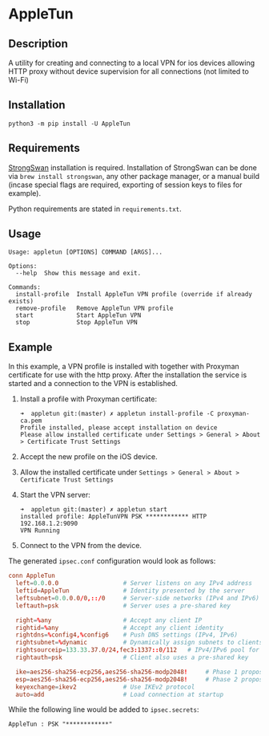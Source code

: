 # AppleTun

## Description

A utility for creating and connecting to a local VPN for ios devices allowing HTTP proxy without device supervision for all connections (not limited to Wi-Fi)

## Installation

```shell
python3 -m pip install -U AppleTun
```

## Requirements

[StrongSwan](https://github.com/strongswan/strongswan) installation is required.
Installation of StrongSwan can be done via `brew install strongswan`, any other package manager, or a manual build (incase special flags are required, exporting of session keys to files for example).

Python requirements are stated in `requirements.txt`.

## Usage

```none
Usage: appletun [OPTIONS] COMMAND [ARGS]...

Options:
  --help  Show this message and exit.

Commands:
  install-profile  Install AppleTun VPN profile (override if already exists)
  remove-profile   Remove AppleTun VPN profile
  start            Start AppleTun VPN
  stop             Stop AppleTun VPN
```

## Example

In this example, a VPN profile is installed with together with Proxyman certificate for use with the http proxy.
After the installation the service is started and a connection to the VPN is established.

1. Install a profile with Proxyman certificate:

    ```shell
    ➜  appletun git:(master) ✗ appletun install-profile -C proxyman-ca.pem
    Profile installed, please accept installation on device
    Please allow installed certificate under Settings > General > About > Certificate Trust Settings
    ```

2. Accept the new profile on the iOS device.

3. Allow the installed certificate under `Settings > General > About > Certificate Trust Settings`

4. Start the VPN server:

    ```shell
    ➜  appletun git:(master) ✗ appletun start
    installed profile: AppleTunVPN PSK ************ HTTP 192.168.1.2:9090
    VPN Running
    ```

5. Connect to the VPN from the device.


The generated `ipsec.conf` configuration would look as follows:

```conf
conn AppleTun
  left=0.0.0.0                  # Server listens on any IPv4 address
  leftid=AppleTun               # Identity presented by the server
  leftsubnet=0.0.0.0/0,::/0     # Server-side networks (IPv4 and IPv6)
  leftauth=psk                  # Server uses a pre-shared key

  right=%any                    # Accept any client IP
  rightid=%any                  # Accept any client identity
  rightdns=%config4,%config6    # Push DNS settings (IPv4, IPv6)
  rightsubnet=%dynamic          # Dynamically assign subnets to clients
  rightsourceip=133.33.37.0/24,fec3:1337::0/112   # IPv4/IPv6 pool for clients
  rightauth=psk                 # Client also uses a pre-shared key

  ike=aes256-sha256-ecp256,aes256-sha256-modp2048!     # Phase 1 proposals
  esp=aes256-sha256-ecp256,aes256-sha256-modp2048!     # Phase 2 proposals
  keyexchange=ikev2             # Use IKEv2 protocol
  auto=add                      # Load connection at startup
```

While the following line would be added to `ipsec.secrets`:

```none
AppleTun : PSK "************"
```
